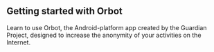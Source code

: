 ## Getting started with Orbot

Learn to use Orbot, the Android-platform app created by the Guardian Project, designed to increase the anonymity of your activities on the Internet.

